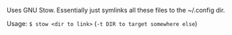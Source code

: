 Uses GNU Stow. Essentially just symlinks all these files to the ~/.config dir.

Usage:
`$ stow <dir to link>` (`-t DIR to target somewhere else`)
